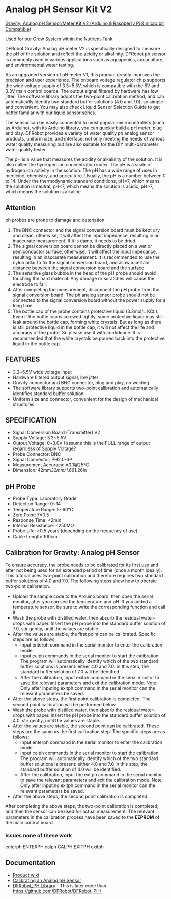 # Analog pH Sensor Kit V2

[Gravity: Analog pH Sensor/Meter Kit V2 (Arduino & Raspberry Pi & micro:bit Compatible)](https://www.dfrobot.com/product-1782.html)

Used for our [Grow System](https://github.com/users/jwilleke/projects/2) within the [Nutrient-Tank](https://github.com/jwilleke/Nutrient-Tank)

DFRobot Gravity: Analog pH meter V2 is specifically designed to measure the pH of the solution and reflect the acidity or alkalinity. DFRobot ph sensor is commonly used in various applications such as aquaponics, aquaculture, and environmental water testing.

As an upgraded version of pH meter V1, this product greatly improves the precision and user experience. The onboard voltage regulator chip supports the wide voltage supply of 3.3~5.5V, which is compatible with the 5V and 3.3V main control boards. The output signal filtered by hardware has low jitter. The software library adopts the two-point calibration method, and can automatically identify two standard buffer solutions (4.0 and 7.0), so simple and convenient. You may also check Liquid Sensor Selection Guide to get better familiar with our liquid sensor series.

The sensor can be easily connected to most popular microcontrollers  (such as Arduino), with its Arduino library, you can quickly build a pH meter, plug and play. DFRobot provides a variety of water quality ph analog sensor products, uniform size, and interface, not only meeting the needs of various water quality measuring  but are also suitable for the DIY multi-parameter water quality tester.

The pH is a value that measures the acidity or alkalinity of the solution. It is also called the hydrogen ion concentration index. The pH is a scale of hydrogen ion activity in the solution. The pH has a wide range of uses in medicine, chemistry, and agriculture. Usually, the pH is a number between 0 to 14. Under the thermodynamic standard conditions, pH=7, which means the solution is neutral; pH<7, which means the solution is acidic; pH>7, which means the solution is alkaline.

## Attention

ph probes are prone to damage and deteriation.

1. The BNC connector and the signal conversion board must be kept dry and clean, otherwise, it will affect the input impedance, resulting in an inaccurate measurement. If it is damp, it needs to be dried.
2. The signal conversion board cannot be directly placed on a wet or semiconductor surface, otherwise, it will affect the input impedance, resulting in an inaccurate measurement. It is recommended to use the nylon pillar to fix the signal conversion board, and allow a certain distance between the signal conversion board and the surface.
3. The sensitive glass bubble in the head of the pH probe should avoid touching the hard material. Any damage or scratches will cause the electrode to fail.
4. After completing the measurement, disconnect the pH probe from the signal conversion board. The ph analog sensor probe should not be connected to the signal conversion board without the power supply for a long time.
5. The bottle cap of the probe contains protective liquid (3.3mol/L KCL). Even if the bottle cap is screwed tightly, some protective liquid may still leak around the bottle cap, forming white crystals. But as long as there is still protective liquid in the bottle cap, it will not affect the life and accuracy of the probe. So please use it with confidence. It is recommended that the white crystals be poured back into the protective liquid in the bottle cap.

## FEATURES

- 3.3~5.5V wide voltage input
- Hardware filtered output signal, low jitter
- Gravity connector and BNC connector, plug and play, no welding
- The software library supports two-point calibration and automatically identifies standard buffer solution
- Uniform size and connector, convenient for the design of mechanical structures

## SPECIFICATION

- Signal Conversion Board (Transmitter) V2
- Supply Voltage: 3.3~5.5V
- Output Voltage: 0~3.0V I assume this is the FULL range of output regardless of Supply Voltage?
- Probe Connector: BNC
- Signal Connector: PH2.0-3P
- Measurement Accuracy: ±0.1@25℃
- Dimension: 42mm*32mm/1.66*1.26in

## pH Probe

- Probe Type: Laboratory Grade
- Detection Range: 0~14
- Temperature Range: 5~60°C
- Zero Point: 7±0.5
- Response Time: <2min
- Internal Resistance: <250MΩ
- Probe Life: >0.5 years (depending on the frequency of use)
- Cable Length: 100cm


## Calibration for Gravity: Analog pH Sensor

To ensure accuracy, the probe needs to be calibrated for its first use and after not being used for an extended period of time (once a month ideally). This tutorial uses two-point calibration and therefore requires two standard buffer solutions of 4.0 and 7.0. The following steps show how to operate two-point calibration.

- Upload the sample code to the Arduino board, then open the serial monitor, after you can see the temperature and pH. If you added a temperature sensor, be sure to write the corresponding function and call it.
- Wash the probe with distilled water, then absorb the residual water-drops with paper. Insert the pH probe into the standard buffer solution of 7.0, stir gently, until the values are stable.
- After the values are stable, the first point can be calibrated. Specific steps are as follows:
  - Input enterph command in the serial monitor to enter the calibration mode.
  - Input calph commands in the serial monitor to start the calibration. The program will automatically identify which of the two standard buffer solutions is present: either 4.0 and 7.0. In this step, the standard buffer solution of 7.0 will be identified.
  - After the calibration, input exitph command in the serial monitor to save the relevant parameters and exit the calibration mode. Note: Only after inputing exitph command in the serial monitor can the relevant parameters be saved.
- After the above steps, the first point calibration is completed. The second point calibration will be performed below.
- Wash the probe with distilled water, then absorb the residual water-drops with paper. Insert the pH probe into the standard buffer solution of 4.0, stir gently, until the values are stable.
- After the values are stable, the second point can be calibrated. These steps are the same as the first calibration step. The specific steps are as follows:
  - Input enterph command in the serial monitor to enter the calibration mode.
  - Input calph commands in the serial monitor to start the calibration. The program will automatically identify which of the two standard buffer solutions is present: either 4.0 and 7.0 In this step, the standard buffer solution of 4.0 will be identified.
  - After the calibration, input the exitph command in the serial monitor to save the relevant parameters and exit the calibration mode. Note: Only after inputing exitph command in the serial monitor can the relevant parameters be saved.
- After the above steps, the second point calibration is completed.

After completing the above steps, the two-point calibration is completed, and then the sensor can be used for actual measurement. The relevant parameters in the calibration process have been saved to the __EEPROM__ of the main control board.

### Issues none of these work

enterph
ENTERPH
calph
CALPH
EXITPH
exitph

## Documentation

- [Product wiki](https://wiki.dfrobot.com/Gravity__Analog_pH_Sensor_Meter_Kit_V2_SKU_SEN0161-V2)
- [Calibrating an Analog pH Sensor](https://youtu.be/9EIbTbh80gA?si=rbtrr5lRJBuOabto)
- [DFRobot_PH Library](https://github.com/DFRobot/DFRobot_PH/archive/master.zip) - This is later code than https://github.com/DFRobot/DFRobot_PH/
